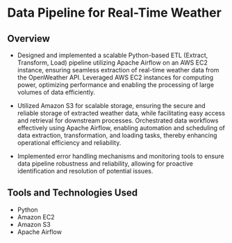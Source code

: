 # Data Pipeline for Real-Time Weather

## Overview
- Designed and implemented a scalable Python-based ETL (Extract, Transform, Load) pipeline utilizing Apache Airflow on an AWS EC2 instance, ensuring seamless extraction of real-time weather data from the OpenWeather API. Leveraged AWS EC2 instances for computing power, optimizing performance and enabling the processing of large volumes of data efficiently. 
- Utilized Amazon S3 for scalable storage, ensuring the secure and reliable storage of extracted weather data, while facilitating easy access and retrieval for downstream processes. Orchestrated data workflows effectively using Apache Airflow, enabling automation and scheduling of data extraction, transformation, and loading tasks, thereby enhancing operational efficiency and reliability. 

- Implemented error handling mechanisms and monitoring tools to ensure data pipeline robustness and reliability, allowing for proactive identification and resolution of potential issues.

## Tools and Technologies Used
- Python    
- Amazon EC2
- Amazon S3
- Apache Airflow
